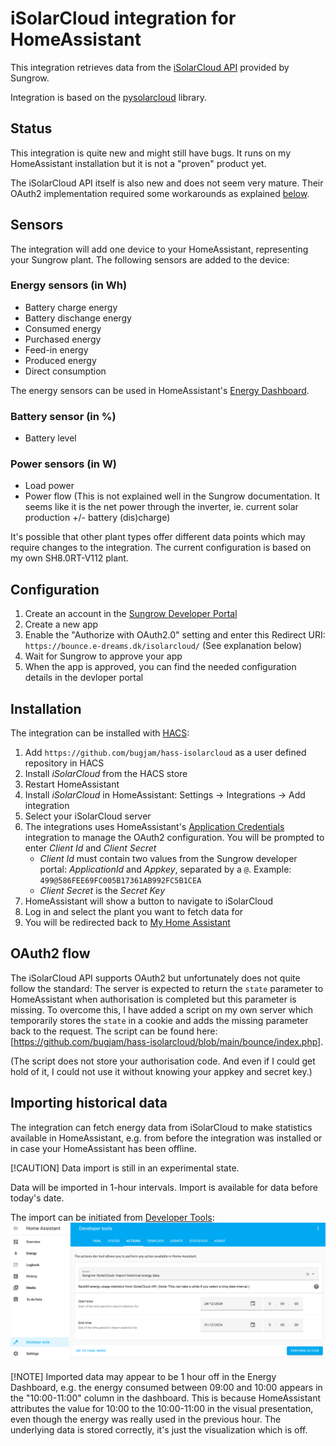 # iSolarCloud integration for HomeAssistant

This integration retrieves data from the [iSolarCloud API](https://developer-api.isolarcloud.com/) provided by Sungrow.

Integration is based on the [pysolarcloud](https://github.com/bugjam/pysolarcloud) library.

## Status
This integration is quite new and might still have bugs. It runs on my HomeAssistant installation but it is not a "proven" product yet.

The iSolarCloud API itself is also new and does not seem very mature. Their OAuth2 implementation required some workarounds as explained [below](#oauth2-flow).

## Sensors

The integration will add one device to your HomeAssistant, representing your Sungrow plant. The following sensors are added to the device:

### Energy sensors (in Wh)
* Battery charge energy
* Battery dischange energy
* Consumed energy
* Purchased energy
* Feed-in energy
* Produced energy
* Direct consumption

The energy sensors can be used in HomeAssistant's [Energy Dashboard](https://www.home-assistant.io/docs/energy/).

### Battery sensor (in %)
* Battery level

### Power sensors (in W)
* Load power
* Power flow (This is not explained well in the Sungrow documentation. It seems like it is the net power through the inverter, ie. current solar production +/- battery (dis)charge)

It's possible that other plant types offer different data points which may require changes to the integration. The current configuration is based on my own SH8.0RT-V112 plant.

## Configuration

1. Create an account in the [Sungrow Developer Portal](https://developer-api.isolarcloud.com/)
2. Create a new app
3. Enable the "Authorize with OAuth2.0" setting and enter this Redirect URI: `https://bounce.e-dreams.dk/isolarcloud/` (See explanation below)
4. Wait for Sungrow to approve your app
5. When the app is approved, you can find the needed configuration details in the devloper portal

## Installation

The integration can be installed with [HACS](https://hacs.xyz):

1. Add `https://github.com/bugjam/hass-isolarcloud` as a user defined repository in HACS
2. Install *iSolarCloud* from the HACS store
3. Restart HomeAssistant
4. Install *iSolarCloud* in HomeAssistant: Settings -> Integrations -> Add integration
5. Select your iSolarCloud server
6. The integrations uses HomeAssistant's [Application Credentials](https://www.home-assistant.io/integrations/application_credentials/) integration to manage the OAuth2 configuration. You will be prompted to enter *Client Id* and *Client Secret*
   * *Client Id* must contain two values from the Sungrow developer portal: *ApplicationId* and *Appkey*, separated by a `@`. Example: `499@586FEE69FC005B17361AB992FC5B1CEA`
   * *Client Secret* is the *Secret Key*
7. HomeAssistant will show a button to navigate to iSolarCloud
8. Log in and select the plant you want to fetch data for
9. You will be redirected back to [My Home Assistant](https://www.home-assistant.io/integrations/my/)

## OAuth2 flow

The iSolarCloud API supports OAuth2 but unfortunately does not quite follow the standard: The server is expected to 
return the `state` parameter to HomeAssistant when authorisation is completed but this parameter is missing.
To overcome this, I have added a script on my own server which temporarily stores the `state` in a cookie
and adds the missing parameter back to the request.
The script can be found here: [https://github.com/bugjam/hass-isolarcloud/blob/main/bounce/index.php].

(The script does not store your authorisation code. And even if I could get hold of it, I could not use it without knowing your appkey and secret key.)

## Importing historical data

The integration can fetch energy data from iSolarCloud to make statistics available in HomeAssistant, e.g. from before the integration was installed or in case your HomeAssistant has been offline.

[!CAUTION]
Data import is still in an experimental state.

Data will be imported in 1-hour intervals. Import is available for data before today's date.

The import can be initiated from [Developer Tools](https://my.home-assistant.io/redirect/developer_services/):
![Screenshot of Developer Tools](img/developer_tools.png)

[!NOTE] Imported data may appear to be 1 hour off in the Energy Dashboard, e.g. the energy consumed between 09:00 and 10:00 appears in the "10:00-11:00" column in the dashboard. This is because HomeAssistant attributes the value for 10:00 to the 10:00-11:00 in the visual presentation, even though the energy was really used in the previous hour. The underlying data is stored correctly, it's just the visualization which is off.